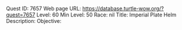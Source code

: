 Quest ID: 7657
Web page URL: https://database.turtle-wow.org/?quest=7657
Level: 60
Min Level: 50
Race: nil
Title: Imperial Plate Helm
Description: 
Objective: 
